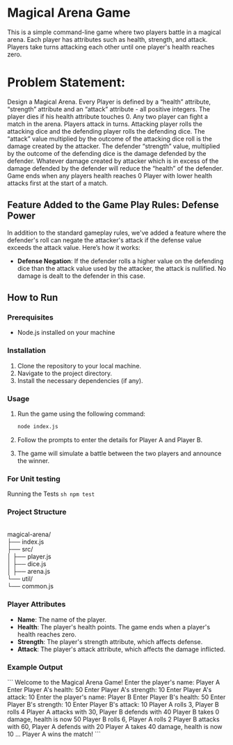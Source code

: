 # Magical Arena Game

This is a simple command-line game where two players battle in a magical arena. Each player has attributes such as health, strength, and attack. Players take turns attacking each other until one player's health reaches zero.

# Problem Statement:

Design a Magical Arena. Every Player is defined by a “health” attribute, “strength” attribute and an “attack” attribute - all positive integers. The player dies if his health attribute touches 0. 
Any two player can fight a match in the arena. Players attack in turns. Attacking player rolls the attacking dice and the defending player rolls the defending dice. The “attack”  value multiplied by the outcome of the  attacking dice roll is the damage created by the attacker. The defender “strength” value, multiplied by the outcome of the defending dice is the damage defended by the defender. Whatever damage created by attacker which is in excess of the damage defended by the defender will reduce the “health” of the defender. Game ends when any players health reaches 0
Player with lower health attacks first at the start of a match. 

## Feature Added to the Game Play Rules: Defense Power

In addition to the standard gameplay rules, we've added a feature where the defender's roll can negate the attacker's attack if the defense value exceeds the attack value. Here’s how it works:

- **Defense Negation**: If the defender rolls a higher value on the defending dice than the attack value used by the attacker, the attack is nullified. No damage is dealt to the defender in this case.


## How to Run

### Prerequisites

- Node.js installed on your machine

### Installation

1. Clone the repository to your local machine.
2. Navigate to the project directory.
3. Install the necessary dependencies (if any).

### Usage

1. Run the game using the following command:

    ```bash
    node index.js
    ```

2. Follow the prompts to enter the details for Player A and Player B.
3. The game will simulate a battle between the two players and announce the winner.

### For Unit testing
 Running the Tests
    ```sh
    npm test
    ```


### Project Structure

\
magical-arena/<br>
├── index.js<br>
├── src/<br>
│   ├── player.js<br>
│   ├── dice.js<br>
│   ├── arena.js<br>
└── util/<br>
    └── common.js<br>


### Player Attributes

- **Name**: The name of the player.
- **Health**: The player's health points. The game ends when a player's health reaches zero.
- **Strength**: The player's strength attribute, which affects defense.
- **Attack**: The player's attack attribute, which affects the damage inflicted.

### Example Output

\`\`\`
Welcome to the Magical Arena Game!
Enter the player's name: Player A
Enter Player A's health: 50
Enter Player A's strength: 10
Enter Player A's attack: 10
Enter the player's name: Player B
Enter Player B's health: 50
Enter Player B's strength: 10
Enter Player B's attack: 10
Player A rolls 3, Player B rolls 4
Player A attacks with 30, Player B defends with 40
Player B takes 0 damage, health is now 50
Player B rolls 6, Player A rolls 2
Player B attacks with 60, Player A defends with 20
Player A takes 40 damage, health is now 10
...
Player A wins the match!
\`\`\`

